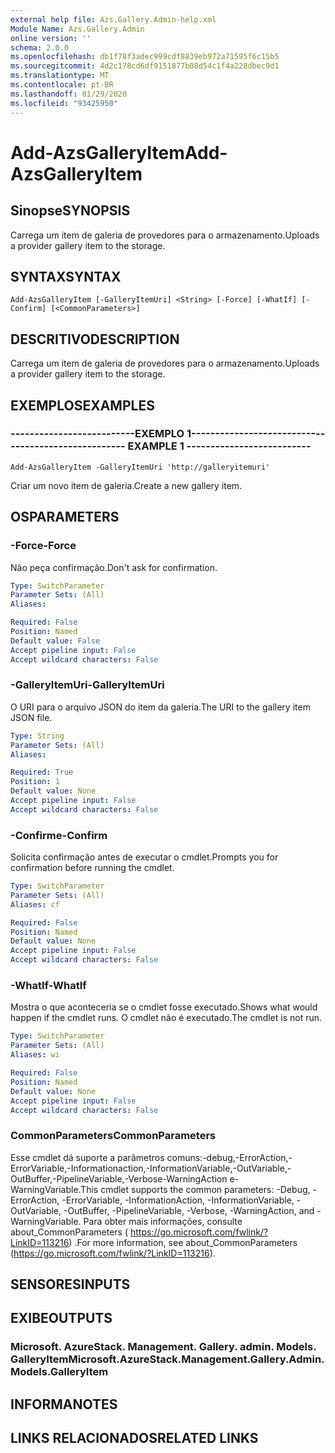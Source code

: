 ```yaml
---
external help file: Azs.Gallery.Admin-help.xml
Module Name: Azs.Gallery.Admin
online version: ''
schema: 2.0.0
ms.openlocfilehash: db1f78f3adec999cdf8839eb972a71595f6c15b5
ms.sourcegitcommit: 4d2c178cd6df9151877b08d54c1f4a228dbec9d1
ms.translationtype: MT
ms.contentlocale: pt-BR
ms.lasthandoff: 01/29/2020
ms.locfileid: "93425950"
---
```

# <span data-ttu-id="ac810-101">Add-AzsGalleryItem</span><span class="sxs-lookup"><span data-stu-id="ac810-101">Add-AzsGalleryItem</span></span>

## <span data-ttu-id="ac810-102">Sinopse</span><span class="sxs-lookup"><span data-stu-id="ac810-102">SYNOPSIS</span></span>
<span data-ttu-id="ac810-103">Carrega um item de galeria de provedores para o armazenamento.</span><span class="sxs-lookup"><span data-stu-id="ac810-103">Uploads a provider gallery item to the storage.</span></span>

## <span data-ttu-id="ac810-104">SYNTAX</span><span class="sxs-lookup"><span data-stu-id="ac810-104">SYNTAX</span></span>

```
Add-AzsGalleryItem [-GalleryItemUri] <String> [-Force] [-WhatIf] [-Confirm] [<CommonParameters>]
```

## <span data-ttu-id="ac810-105">DESCRITIVO</span><span class="sxs-lookup"><span data-stu-id="ac810-105">DESCRIPTION</span></span>
<span data-ttu-id="ac810-106">Carrega um item de galeria de provedores para o armazenamento.</span><span class="sxs-lookup"><span data-stu-id="ac810-106">Uploads a provider gallery item to the storage.</span></span>

## <span data-ttu-id="ac810-107">EXEMPLOS</span><span class="sxs-lookup"><span data-stu-id="ac810-107">EXAMPLES</span></span>

### <span data-ttu-id="ac810-108">--------------------------EXEMPLO 1--------------------------</span><span class="sxs-lookup"><span data-stu-id="ac810-108">-------------------------- EXAMPLE 1 --------------------------</span></span>
```
Add-AzsGalleryItem -GalleryItemUri 'http://galleryitemuri'
```

<span data-ttu-id="ac810-109">Criar um novo item de galeria.</span><span class="sxs-lookup"><span data-stu-id="ac810-109">Create a new gallery item.</span></span>

## <span data-ttu-id="ac810-110">OS</span><span class="sxs-lookup"><span data-stu-id="ac810-110">PARAMETERS</span></span>

### <span data-ttu-id="ac810-111">-Force</span><span class="sxs-lookup"><span data-stu-id="ac810-111">-Force</span></span>
<span data-ttu-id="ac810-112">Não peça confirmação.</span><span class="sxs-lookup"><span data-stu-id="ac810-112">Don't ask for confirmation.</span></span>

```yaml
Type: SwitchParameter
Parameter Sets: (All)
Aliases: 

Required: False
Position: Named
Default value: False
Accept pipeline input: False
Accept wildcard characters: False
```

### <span data-ttu-id="ac810-113">-GalleryItemUri</span><span class="sxs-lookup"><span data-stu-id="ac810-113">-GalleryItemUri</span></span>
<span data-ttu-id="ac810-114">O URI para o arquivo JSON do item da galeria.</span><span class="sxs-lookup"><span data-stu-id="ac810-114">The URI to the gallery item JSON file.</span></span>

```yaml
Type: String
Parameter Sets: (All)
Aliases: 

Required: True
Position: 1
Default value: None
Accept pipeline input: False
Accept wildcard characters: False
```

### <span data-ttu-id="ac810-115">-Confirme</span><span class="sxs-lookup"><span data-stu-id="ac810-115">-Confirm</span></span>
<span data-ttu-id="ac810-116">Solicita confirmação antes de executar o cmdlet.</span><span class="sxs-lookup"><span data-stu-id="ac810-116">Prompts you for confirmation before running the cmdlet.</span></span>

```yaml
Type: SwitchParameter
Parameter Sets: (All)
Aliases: cf

Required: False
Position: Named
Default value: None
Accept pipeline input: False
Accept wildcard characters: False
```

### <span data-ttu-id="ac810-117">-WhatIf</span><span class="sxs-lookup"><span data-stu-id="ac810-117">-WhatIf</span></span>
<span data-ttu-id="ac810-118">Mostra o que aconteceria se o cmdlet fosse executado.</span><span class="sxs-lookup"><span data-stu-id="ac810-118">Shows what would happen if the cmdlet runs.</span></span>
<span data-ttu-id="ac810-119">O cmdlet não é executado.</span><span class="sxs-lookup"><span data-stu-id="ac810-119">The cmdlet is not run.</span></span>

```yaml
Type: SwitchParameter
Parameter Sets: (All)
Aliases: wi

Required: False
Position: Named
Default value: None
Accept pipeline input: False
Accept wildcard characters: False
```

### <span data-ttu-id="ac810-120">CommonParameters</span><span class="sxs-lookup"><span data-stu-id="ac810-120">CommonParameters</span></span>
<span data-ttu-id="ac810-121">Esse cmdlet dá suporte a parâmetros comuns:-debug,-ErrorAction,-ErrorVariable,-Informationaction,-InformationVariable,-OutVariable,-OutBuffer,-PipelineVariable,-Verbose-WarningAction e-WarningVariable.</span><span class="sxs-lookup"><span data-stu-id="ac810-121">This cmdlet supports the common parameters: -Debug, -ErrorAction, -ErrorVariable, -InformationAction, -InformationVariable, -OutVariable, -OutBuffer, -PipelineVariable, -Verbose, -WarningAction, and -WarningVariable.</span></span> <span data-ttu-id="ac810-122">Para obter mais informações, consulte about_CommonParameters ( https://go.microsoft.com/fwlink/?LinkID=113216) .</span><span class="sxs-lookup"><span data-stu-id="ac810-122">For more information, see about_CommonParameters (https://go.microsoft.com/fwlink/?LinkID=113216).</span></span>

## <span data-ttu-id="ac810-123">SENSORES</span><span class="sxs-lookup"><span data-stu-id="ac810-123">INPUTS</span></span>

## <span data-ttu-id="ac810-124">EXIBE</span><span class="sxs-lookup"><span data-stu-id="ac810-124">OUTPUTS</span></span>

### <span data-ttu-id="ac810-125">Microsoft. AzureStack. Management. Gallery. admin. Models. GalleryItem</span><span class="sxs-lookup"><span data-stu-id="ac810-125">Microsoft.AzureStack.Management.Gallery.Admin.Models.GalleryItem</span></span>

## <span data-ttu-id="ac810-126">INFORMA</span><span class="sxs-lookup"><span data-stu-id="ac810-126">NOTES</span></span>

## <span data-ttu-id="ac810-127">LINKS RELACIONADOS</span><span class="sxs-lookup"><span data-stu-id="ac810-127">RELATED LINKS</span></span>


